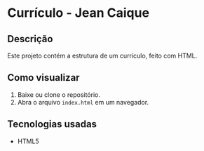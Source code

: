 # Currículo - Jean Caique

## Descrição
Este projeto contém a estrutura de um currículo, feito com HTML.

## Como visualizar
1. Baixe ou clone o repositório.
2. Abra o arquivo `index.html` em um navegador.

## Tecnologias usadas
- HTML5
